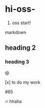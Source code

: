 # hi-oss-
1. oss start!

markdown
## heading 2
### heading 3

@

[x] to do my work


#65


🔥
hhaha

